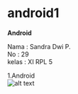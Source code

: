 # android1
<b> Android </b>

Nama : Sandra Dwi P.<br>
No   : 29<br>
kelas : XI RPL 5<br>

1.Android <br>
![alt text](https://github.com/perwitas/android1/blob/master/androids.PNG)

